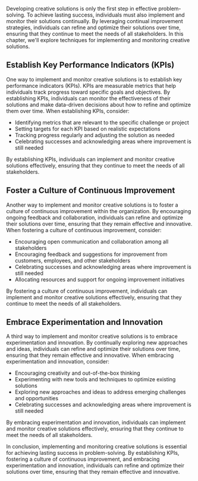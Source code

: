 
Developing creative solutions is only the first step in effective problem-solving. To achieve lasting success, individuals must also implement and monitor their solutions continually. By leveraging continual improvement strategies, individuals can refine and optimize their solutions over time, ensuring that they continue to meet the needs of all stakeholders. In this chapter, we'll explore techniques for implementing and monitoring creative solutions.

Establish Key Performance Indicators (KPIs)
-------------------------------------------

One way to implement and monitor creative solutions is to establish key performance indicators (KPIs). KPIs are measurable metrics that help individuals track progress toward specific goals and objectives. By establishing KPIs, individuals can monitor the effectiveness of their solutions and make data-driven decisions about how to refine and optimize them over time. When establishing KPIs, consider:

* Identifying metrics that are relevant to the specific challenge or project
* Setting targets for each KPI based on realistic expectations
* Tracking progress regularly and adjusting the solution as needed
* Celebrating successes and acknowledging areas where improvement is still needed

By establishing KPIs, individuals can implement and monitor creative solutions effectively, ensuring that they continue to meet the needs of all stakeholders.

Foster a Culture of Continuous Improvement
------------------------------------------

Another way to implement and monitor creative solutions is to foster a culture of continuous improvement within the organization. By encouraging ongoing feedback and collaboration, individuals can refine and optimize their solutions over time, ensuring that they remain effective and innovative. When fostering a culture of continuous improvement, consider:

* Encouraging open communication and collaboration among all stakeholders
* Encouraging feedback and suggestions for improvement from customers, employees, and other stakeholders
* Celebrating successes and acknowledging areas where improvement is still needed
* Allocating resources and support for ongoing improvement initiatives

By fostering a culture of continuous improvement, individuals can implement and monitor creative solutions effectively, ensuring that they continue to meet the needs of all stakeholders.

Embrace Experimentation and Innovation
--------------------------------------

A third way to implement and monitor creative solutions is to embrace experimentation and innovation. By continually exploring new approaches and ideas, individuals can refine and optimize their solutions over time, ensuring that they remain effective and innovative. When embracing experimentation and innovation, consider:

* Encouraging creativity and out-of-the-box thinking
* Experimenting with new tools and techniques to optimize existing solutions
* Exploring new approaches and ideas to address emerging challenges and opportunities
* Celebrating successes and acknowledging areas where improvement is still needed

By embracing experimentation and innovation, individuals can implement and monitor creative solutions effectively, ensuring that they continue to meet the needs of all stakeholders.

In conclusion, implementing and monitoring creative solutions is essential for achieving lasting success in problem-solving. By establishing KPIs, fostering a culture of continuous improvement, and embracing experimentation and innovation, individuals can refine and optimize their solutions over time, ensuring that they remain effective and innovative.
